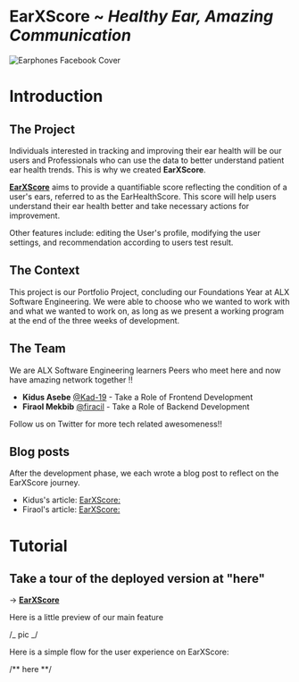 # EarXScore ~ _Healthy Ear, Amazing Communication_

![Earphones Facebook Cover](https://github.com/Kad-19/EarXscore/assets/84915133/b62a28c6-4db4-49b5-b90b-b9e47a906249)


# Introduction

## The Project

Individuals interested in tracking and improving their ear health will be our users and Professionals who can use the data to better understand patient ear health trends.
This is why we created **EarXScore**.

[**EarXScore**](https://earxscore.netlify.app/home) aims to provide a quantifiable score reflecting the condition of a user's ears, referred to as the EarHealthScore. This score will help users understand their ear health better and take necessary actions for improvement.

Other features include: editing the User's profile, modifying the user settings, and recommendation according to users test result.

## The Context

This project is our Portfolio Project, concluding our Foundations Year at ALX Software Engineering. We were able to choose who we wanted to work with and what we wanted to work on, as long as we present a working program at the end of the three weeks of development.

## The Team

We are ALX Software Engineering learners Peers who meet here and now have amazing network together !!

- **Kidus Asebe** [@Kad-19](https://twitter.com/Kad-19) - Take a Role of Frontend Development
- **Firaol Mekbib** [@firacil](https://twitter.com/firacil) - Take a Role of Backend Development

Follow us on Twitter for more tech related awesomeness!!

## Blog posts

After the development phase, we each wrote a blog post to reflect on the EarXScore journey.

- Kidus's article: [EarXScore: ](https://medium.com/@Kad-19)
- Firaol's article: [EarXScore: ](https://medium.com/@firacil/earxscore-a-comprehensive-hearing-ability-test-platform-67e15445bdd1)

# Tutorial

## Take a tour of the deployed version at "here"

-> [**EarXScore**](http://earxscore.netlify.app/home)

Here is a little preview of our main feature

/_ pic _/

Here is a simple flow for the user experience on EarXScore:

/** here **/
